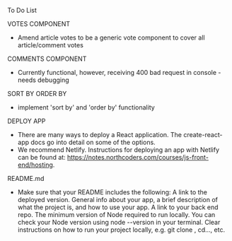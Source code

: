 To Do List

VOTES COMPONENT
- Amend article votes to be a generic vote component to cover all article/comment votes

COMMENTS COMPONENT
- Currently functional, however, receiving 400 bad request in console - needs debugging

SORT BY ORDER BY
- implement 'sort by' and 'order by' functionality

DEPLOY APP
- There are many ways to deploy a React application. The create-react-app docs go into detail on some of the options.
- We recommend Netlify. Instructions for deploying an app with Netlify can be found at: https://notes.northcoders.com/courses/js-front-end/hosting.

README.md
- Make sure that your README includes the following:
A link to the deployed version.
General info about your app, a brief description of what the project is, and how to use your app.
A link to your back end repo.
The minimum version of Node required to run locally. You can check your Node version using node --version in your terminal.
Clear instructions on how to run your project locally, e.g. git clone <repo-url>, cd..., etc.

